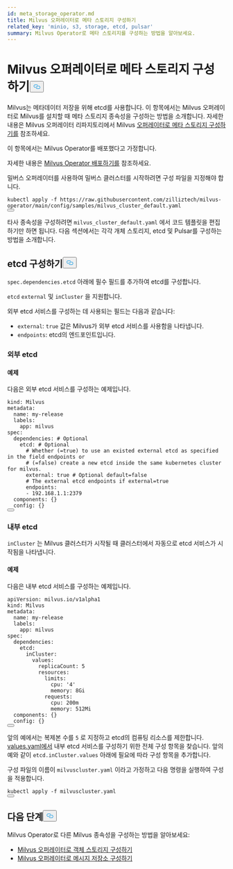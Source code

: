 ```yaml
---
id: meta_storage_operator.md
title: Milvus 오퍼레이터로 메타 스토리지 구성하기
related_key: 'minio, s3, storage, etcd, pulsar'
summary: Milvus Operator로 메타 스토리지를 구성하는 방법을 알아보세요.
---
```

<h1 id="Configure-Meta-Storage-with-Milvus-Operator" class="common-anchor-header">Milvus 오퍼레이터로 메타 스토리지 구성하기<button data-href="#Configure-Meta-Storage-with-Milvus-Operator" class="anchor-icon" translate="no">
      <svg translate="no"
        aria-hidden="true"
        focusable="false"
        height="20"
        version="1.1"
        viewBox="0 0 16 16"
        width="16"
      >
        <path
          fill="#0092E4"
          fill-rule="evenodd"
          d="M4 9h1v1H4c-1.5 0-3-1.69-3-3.5S2.55 3 4 3h4c1.45 0 3 1.69 3 3.5 0 1.41-.91 2.72-2 3.25V8.59c.58-.45 1-1.27 1-2.09C10 5.22 8.98 4 8 4H4c-.98 0-2 1.22-2 2.5S3 9 4 9zm9-3h-1v1h1c1 0 2 1.22 2 2.5S13.98 12 13 12H9c-.98 0-2-1.22-2-2.5 0-.83.42-1.64 1-2.09V6.25c-1.09.53-2 1.84-2 3.25C6 11.31 7.55 13 9 13h4c1.45 0 3-1.69 3-3.5S14.5 6 13 6z"
        ></path>
      </svg>
    </button></h1><p>Milvus는 메타데이터 저장을 위해 etcd를 사용합니다. 이 항목에서는 Milvus 오퍼레이터로 Milvus를 설치할 때 메타 스토리지 종속성을 구성하는 방법을 소개합니다. 자세한 내용은 Milvus 오퍼레이터 리파지토리에서 Milvus <a href="https://github.com/zilliztech/milvus-operator/blob/main/docs/administration/manage-dependencies/meta-storage.md">오퍼레이터로 메타 스토리지 구성하기를</a> 참조하세요.</p>
<p>이 항목에서는 Milvus Operator를 배포했다고 가정합니다.</p>
<div class="alert note">자세한 내용은 <a href="https://milvus.io/docs/v2.2.x/install_cluster-milvusoperator.md">Milvus Operator 배포하기를</a> 참조하세요. </div>
<p>밀버스 오퍼레이터를 사용하여 밀버스 클러스터를 시작하려면 구성 파일을 지정해야 합니다.</p>
<pre><code translate="no" class="language-YAML"><span class="hljs-string">kubectl</span> <span class="hljs-string">apply</span> <span class="hljs-string">-f</span> <span class="hljs-string">https://raw.githubusercontent.com/zilliztech/milvus-operator/main/config/samples/milvus_cluster_default.yaml</span>
<button class="copy-code-btn"></button></code></pre>
<p>타사 종속성을 구성하려면 <code translate="no">milvus_cluster_default.yaml</code> 에서 코드 템플릿을 편집하기만 하면 됩니다. 다음 섹션에서는 각각 개체 스토리지, etcd 및 Pulsar를 구성하는 방법을 소개합니다.</p>
<h2 id="Configure-etcd" class="common-anchor-header">etcd 구성하기<button data-href="#Configure-etcd" class="anchor-icon" translate="no">
      <svg translate="no"
        aria-hidden="true"
        focusable="false"
        height="20"
        version="1.1"
        viewBox="0 0 16 16"
        width="16"
      >
        <path
          fill="#0092E4"
          fill-rule="evenodd"
          d="M4 9h1v1H4c-1.5 0-3-1.69-3-3.5S2.55 3 4 3h4c1.45 0 3 1.69 3 3.5 0 1.41-.91 2.72-2 3.25V8.59c.58-.45 1-1.27 1-2.09C10 5.22 8.98 4 8 4H4c-.98 0-2 1.22-2 2.5S3 9 4 9zm9-3h-1v1h1c1 0 2 1.22 2 2.5S13.98 12 13 12H9c-.98 0-2-1.22-2-2.5 0-.83.42-1.64 1-2.09V6.25c-1.09.53-2 1.84-2 3.25C6 11.31 7.55 13 9 13h4c1.45 0 3-1.69 3-3.5S14.5 6 13 6z"
        ></path>
      </svg>
    </button></h2><p><code translate="no">spec.dependencies.etcd</code> 아래에 필수 필드를 추가하여 etcd를 구성합니다.</p>
<p><code translate="no">etcd</code> <code translate="no">external</code> 및 <code translate="no">inCluster</code> 을 지원합니다.</p>
<p>외부 etcd 서비스를 구성하는 데 사용되는 필드는 다음과 같습니다:</p>
<ul>
<li><code translate="no">external</code>: <code translate="no">true</code> 값은 Milvus가 외부 etcd 서비스를 사용함을 나타냅니다.</li>
<li><code translate="no">endpoints</code>: etcd의 엔드포인트입니다.</li>
</ul>
<h3 id="External-etcd" class="common-anchor-header">외부 etcd</h3><h4 id="Example" class="common-anchor-header">예제</h4><p>다음은 외부 etcd 서비스를 구성하는 예제입니다.</p>
<pre><code translate="no" class="language-YAML"><span class="hljs-attr">kind:</span> <span class="hljs-string">Milvus</span>
<span class="hljs-attr">metadata:</span>
  <span class="hljs-attr">name:</span> <span class="hljs-string">my-release</span>
  <span class="hljs-attr">labels:</span>
    <span class="hljs-attr">app:</span> <span class="hljs-string">milvus</span>
<span class="hljs-attr">spec:</span>
  <span class="hljs-attr">dependencies:</span> <span class="hljs-comment"># Optional</span>
    <span class="hljs-attr">etcd:</span> <span class="hljs-comment"># Optional</span>
      <span class="hljs-comment"># Whether (=true) to use an existed external etcd as specified in the field endpoints or </span>
      <span class="hljs-comment"># (=false) create a new etcd inside the same kubernetes cluster for milvus.</span>
      <span class="hljs-attr">external:</span> <span class="hljs-literal">true</span> <span class="hljs-comment"># Optional default=false</span>
      <span class="hljs-comment"># The external etcd endpoints if external=true</span>
      <span class="hljs-attr">endpoints:</span>
      <span class="hljs-bullet">-</span> <span class="hljs-number">192.168</span><span class="hljs-number">.1</span><span class="hljs-number">.1</span><span class="hljs-string">:2379</span>
  <span class="hljs-attr">components:</span> {}
  <span class="hljs-attr">config:</span> {}
<button class="copy-code-btn"></button></code></pre>
<h3 id="Internal-etcd" class="common-anchor-header">내부 etcd</h3><p><code translate="no">inCluster</code> 는 Milvus 클러스터가 시작될 때 클러스터에서 자동으로 etcd 서비스가 시작됨을 나타냅니다.</p>
<h4 id="Example" class="common-anchor-header">예제</h4><p>다음은 내부 etcd 서비스를 구성하는 예제입니다.</p>
<pre><code translate="no" class="language-YAML"><span class="hljs-attr">apiVersion:</span> <span class="hljs-string">milvus.io/v1alpha1</span>
<span class="hljs-attr">kind:</span> <span class="hljs-string">Milvus</span>
<span class="hljs-attr">metadata:</span>
  <span class="hljs-attr">name:</span> <span class="hljs-string">my-release</span>
  <span class="hljs-attr">labels:</span>
    <span class="hljs-attr">app:</span> <span class="hljs-string">milvus</span>
<span class="hljs-attr">spec:</span>
  <span class="hljs-attr">dependencies:</span>
    <span class="hljs-attr">etcd:</span>
      <span class="hljs-attr">inCluster:</span>
        <span class="hljs-attr">values:</span>
          <span class="hljs-attr">replicaCount:</span> <span class="hljs-number">5</span>
          <span class="hljs-attr">resources:</span>
            <span class="hljs-attr">limits:</span> 
              <span class="hljs-attr">cpu:</span> <span class="hljs-string">&#x27;4&#x27;</span>
              <span class="hljs-attr">memory:</span> <span class="hljs-string">8Gi</span>
            <span class="hljs-attr">requests:</span>
              <span class="hljs-attr">cpu:</span> <span class="hljs-string">200m</span>
              <span class="hljs-attr">memory:</span> <span class="hljs-string">512Mi</span>
  <span class="hljs-attr">components:</span> {}
  <span class="hljs-attr">config:</span> {}              
<button class="copy-code-btn"></button></code></pre>
<div class="alert note">앞의 예에서는 복제본 수를 <code translate="no">5</code> 로 지정하고 etcd의 컴퓨팅 리소스를 제한합니다.</div>
<div class="alert note"><a href="https://github.com/bitnami/charts/blob/ba6f8356e725a8342fe738a3b73ae40d5488b2ad/bitnami/etcd/values.yaml">values.yaml에서</a> 내부 etcd 서비스를 구성하기 위한 전체 구성 항목을 찾습니다. 앞의 예와 같이 <code translate="no">etcd.inCluster.values</code> 아래에 필요에 따라 구성 항목을 추가합니다.</div>
<p>구성 파일의 이름이 <code translate="no">milvuscluster.yaml</code> 이라고 가정하고 다음 명령을 실행하여 구성을 적용합니다.</p>
<pre><code translate="no" class="language-Shell">kubectl apply -f milvuscluster.yaml
<button class="copy-code-btn"></button></code></pre>
<h2 id="Whats-next" class="common-anchor-header">다음 단계<button data-href="#Whats-next" class="anchor-icon" translate="no">
      <svg translate="no"
        aria-hidden="true"
        focusable="false"
        height="20"
        version="1.1"
        viewBox="0 0 16 16"
        width="16"
      >
        <path
          fill="#0092E4"
          fill-rule="evenodd"
          d="M4 9h1v1H4c-1.5 0-3-1.69-3-3.5S2.55 3 4 3h4c1.45 0 3 1.69 3 3.5 0 1.41-.91 2.72-2 3.25V8.59c.58-.45 1-1.27 1-2.09C10 5.22 8.98 4 8 4H4c-.98 0-2 1.22-2 2.5S3 9 4 9zm9-3h-1v1h1c1 0 2 1.22 2 2.5S13.98 12 13 12H9c-.98 0-2-1.22-2-2.5 0-.83.42-1.64 1-2.09V6.25c-1.09.53-2 1.84-2 3.25C6 11.31 7.55 13 9 13h4c1.45 0 3-1.69 3-3.5S14.5 6 13 6z"
        ></path>
      </svg>
    </button></h2><p>Milvus Operator로 다른 Milvus 종속성을 구성하는 방법을 알아보세요:</p>
<ul>
<li><a href="/docs/ko/object_storage_operator.md">Milvus 오퍼레이터로 객체 스토리지 구성하기</a></li>
<li><a href="/docs/ko/message_storage_operator.md">Milvus 오퍼레이터로 메시지 저장소 구성하기</a></li>
</ul>

